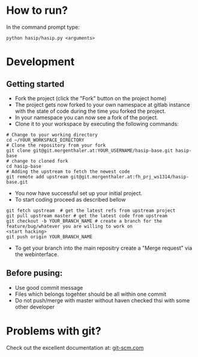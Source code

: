 How to run?
===========

In the command prompt type:

    python hasip/hasip.py <arguments>

Development
===========

Getting started
---------------

* Fork the project (click the "Fork" button on the project home)
* The project gets now forked to your own namespace at gitlab instance with the state of code during the time you forked the project.
* In your namespace you can now see a fork of the porject.
* Clone it to your workspace by executing the following commands:

```
# Change to your working directory
cd ~/YOUR_WORKSPACE_DIRECTORY
# Clone the repository from your fork
git clone git@git.morgenthaler.at:YOUR_USERNAME/hasip-base.git hasip-base
# change to cloned fork
cd hasip-base
# Adding the upstream to fetch the newest code
git remote add upstream git@git.morgenthaler.at:fh_prj_ws1314/hasip-base.git
```

* You now have successful set up your initial project.
* To start coding proceed as described bellow

```
git fetch upstream  # get the latest refs from upstream project
git pull upstream master # get the latest code from upstream
git checkout -b YOUR_BRANCH_NAME # create a branch for the feature/bug/whatever you are willing to work on
<start hacking>
git push origin YOUR_BRANCH_NAME
```

* To get your branch into the main repositry create a "Merge request" via the webinterface.

Before pusing:
--------------

* Use good commit message
* Files which belongs togehter should be all within one commit
* Do not push/merge with master without haven checked thsi with some other developer

Problems with git?
==================

Check out the excellent documentation at: [git-scm.com](http://git-scm.com/documentation)
